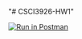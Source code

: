 "# CSCI3926-HW1" 

[![Run in Postman](https://run.pstmn.io/button.svg)](https://app.getpostman.com/run-collection/e356cbf66741da18752d#?env%5BHomework1%5D=W3sia2V5IjoiJEVjaG9fQm9keSIsInZhbHVlIjoiSGVsbG8gV29ybGRcbiIsImVuYWJsZWQiOnRydWV9XQ==)